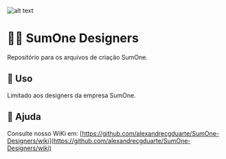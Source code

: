 ![alt text](https://raw.githubusercontent.com/alexandrecgduarte/SumOne-Designers/master/uma-linha-cor.png "SumOne")

# 💪🏻 SumOne Designers
Repositório para os arquivos de criação SumOne.

## 🔐 Uso
Limitado aos designers da empresa SumOne.

## 🚨 Ajuda
Consulte nosso WiKi em: [https://github.com/alexandrecgduarte/SumOne-Designers/wiki](https://github.com/alexandrecgduarte/SumOne-Designers/wiki)
